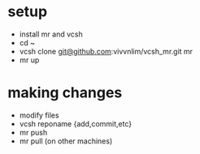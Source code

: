# setup
- install mr and vcsh
- cd ~
- vcsh clone git@github.com:vivvnlim/vcsh_mr.git mr
- mr up

# making changes
- modify files
- vcsh reponame {add,commit,etc} 
- mr push
- mr pull (on other machines)

